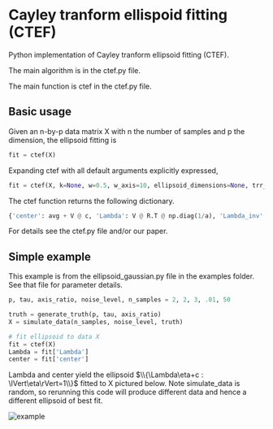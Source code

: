 # Cayley tranform ellispoid fitting (CTEF)

Python implementation of Cayley tranform ellipsoid fitting (CTEF).

The main algorithm is in the ctef.py file.

The main function is ctef in the ctef.py file.

## Basic usage
Given an n-by-p data matrix X with n the number of samples and p the dimension, the ellipsoid fitting is
```python
fit = ctef(X)
```
Expanding ctef with all default arguments explicitly expressed,
```python
fit = ctef(X, k=None, w=0.5, w_axis=10, ellipsoid_dimensions=None, trr_params=None)
```
The ctef function returns the following dictionary.
```python
{'center': avg + V @ c, 'Lambda': V @ R.T @ np.diag(1/a), 'Lambda_inv': np.diag(a) @ R @ V.T, 'result': result}
```
For details see the ctef.py file and/or our paper.

## Simple example
This example is from the ellipsoid_gaussian.py file in the examples folder. See that file for parameter details.
```python
p, tau, axis_ratio, noise_level, n_samples = 2, 2, 3, .01, 50

truth = generate_truth(p, tau, axis_ratio)
X = simulate_data(n_samples, noise_level, truth)

# fit ellipsoid to data X
fit = ctef(X)
Lambda = fit['Lambda']
center = fit['center']
```
Lambda and center yield the ellipsoid $\\{\Lambda\eta+c : \lVert\eta\rVert=1\\}$ fitted to X pictured below. Note simulate_data is random, so rerunning this code will produce different data and hence a different ellipsoid of best fit.

![example](https://user-images.githubusercontent.com/85212572/233739931-876fc8b3-467f-4499-815e-ad9f713f2c6d.png)


